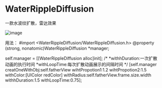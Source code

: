 # WaterRippleDiffusion
一款水波纹扩散，雷达效果


![image](https://github.com/elmaLin/WaterRippleDiffusion/blob/master/demogif.gif ) 

用法：
#import <WaterRippleDiffusion/WaterRippleDiffusion.h>
@property (strong, nonatomic)WaterRippleDiffusion *manager;

self.manager =  [[WaterRippleDiffusion alloc]init];
/*
     *withhDuration:一次扩散动画的执行时间
     *withLoopTime:每次扩散动画展示的间隔时间
     */
    [self.manager creatOneWithObj:self.fatherView wihtPropotion1:1.2 wihtPropotion2:1.5 withColor:[UIColor redColor] withRadius:self.fatherView.frame.size.width withhDuration:1.5 withLoopTime:0.75];
